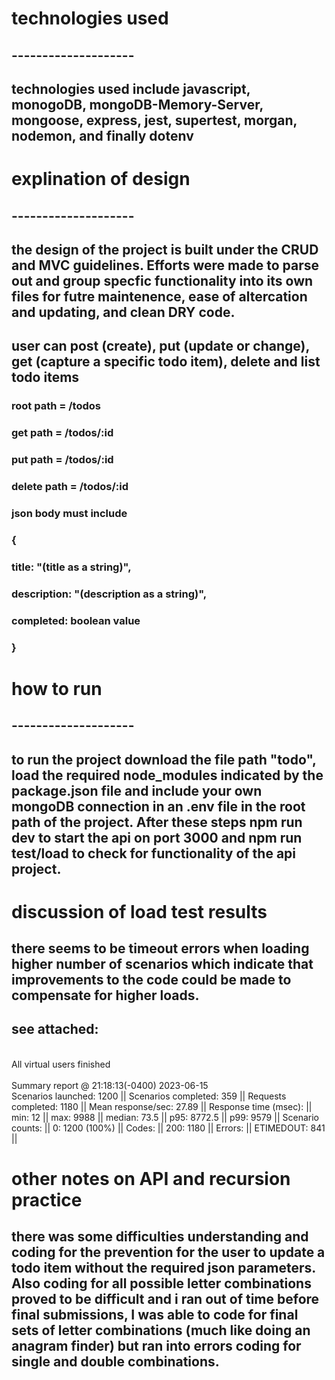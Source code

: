 # technologies used
## --------------------
## technologies used include javascript, monogoDB, mongoDB-Memory-Server, mongoose, express, jest, supertest, morgan, nodemon, and finally dotenv

# explination of design
## --------------------
## the design of the project is built under the CRUD and MVC guidelines. Efforts were made to parse out and group specfic functionality into its own files for futre maintenence, ease of altercation and updating, and clean DRY code.

## user can post (create), put (update or change), get (capture a specific todo item), delete and list todo items
### root path = /todos
### get path = /todos/:id
### put path = /todos/:id
### delete path = /todos/:id

### json body must include 
### {
### title: "(title as a string)",
### description: "(description as a string)",
### completed: boolean value
### }

# how to run
## --------------------
## to run the project download the file path "todo", load the required node_modules indicated by the package.json file and include your own mongoDB connection in an .env file in the root path of the project. After these steps npm run dev to start the api on port 3000 and npm run test/load to check for functionality of the api project.

# discussion of load test results
## there seems to be timeout errors when loading higher number of scenarios which indicate that improvements to the code could be made to compensate for higher loads. <br>
## see attached: 

<br>All virtual users finished<br>
<br> Summary report @ 21:18:13(-0400) 2023-06-15 <br>
  Scenarios launched:  1200 ||
  Scenarios completed: 359 ||
  Requests completed:  1180 ||
  Mean response/sec: 27.89 ||
  Response time (msec): ||
    min: 12 ||
    max: 9988 ||
    median: 73.5 ||
    p95: 8772.5 ||
    p99: 9579 ||
  Scenario counts: ||
    0: 1200 (100%) ||
  Codes: ||
    200: 1180 ||
  Errors: ||
    ETIMEDOUT: 841 ||

# other notes on API and recursion practice
## there was some difficulties understanding and coding for the prevention for the user to update a todo item without the required json parameters. Also coding for all possible letter combinations proved to be difficult and i ran out of time before final submissions, I was able to code for final sets of letter combinations (much like doing an anagram finder) but ran into errors coding for single and double combinations. 

